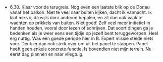 - 6.30. Klaar voor de terugreis. Nog even een laatste blik op de Donau vanaf het balkon. Niet te veel naar buiten kijken, dacht ik vannacht. Ik laat me vrij dikwijls door anderen bepalen, en zit dan ook vaak te wachten op prikkels van buiten. Niet goed! Zelf veel meer initiatief in handen houden, vooral door lezen of schrijven. Dat soort dingen ga je bedenken als je weer eens een tijdje op jezelf bent teruggeworpen. Heel erg nuttig. Was een goede periode hier in B. Expert missie stelde niets voor. Denk er dan ook sterk over om uit het panel te stappen. Panel heeft geen enkele concrete functie. Is bovendien niet mijn terrein. Nu eerst dag plannen en naar vliegtuig.